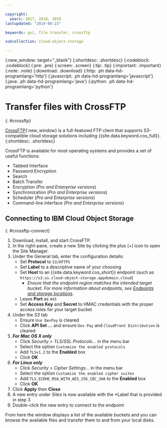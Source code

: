 ```yaml
---

copyright:
  years: 2017, 2018, 2019
lastupdated: "2019-08-23"

keywords: gui, file transfer, crossftp

subcollection: cloud-object-storage

---
```

{:new_window: target="_blank"}
{:shortdesc: .shortdesc}
{:codeblock: .codeblock}
{:pre: .pre}
{:screen: .screen}
{:tip: .tip}
{:important: .important}
{:note: .note}
{:download: .download} 
{:http: .ph data-hd-programlang='http'} 
{:javascript: .ph data-hd-programlang='javascript'} 
{:java: .ph data-hd-programlang='java'} 
{:python: .ph data-hd-programlang='python'}


# Transfer files with CrossFTP
{: #crossftp}

[CrossFTP](http://www.crossftp.com/){:new_window} is a full-featured FTP client that supports S3-compatible cloud storage solutions including {{site.data.keyword.cos_full}}. 
{:shortdesc: .shortdesc}

CrossFTP is available for most operating systems and provides a set of useful functions:

* Tabbed Interface
* Password Encryption
* Search
* Batch Transfer
* Encryption (*Pro and Enterprise versions*)
* Synchronization (*Pro and Enterprise versions*)
* Scheduler (*Pro and Enterprise versions*)
* Command-line interface (*Pro and Enterprise versions*)

## Connecting to IBM Cloud Object Storage
{: #crossftp-connect}

1. Download, install, and start CrossFTP.
2. In the right-pane, create a new Site by clicking the plus (+) icon to open the Site Manager.
3. Under the General tab, enter the configuration details:
    * Set **Protocol** to `S3/HTTPS`
    * Set **Label** to a descriptive name of your choosing
    * Set **Host** to an {{site.data.keyword.cos_short}} endpoint (such as `https://s3.us.cloud-object-storage.appdomain.cloud`)
        * *Ensure that the endpoint region matches the intended target bucket. For more information about endpoints, see [Endpoints and storage locations](/docs/services/cloud-object-storage?topic=cloud-object-storage-endpoints#endpoints).*
    * Leave **Port** as `443`
    * Set **Access Key** and **Secret** to HMAC credentials with the proper access roles for your target bucket
4. Under the *S3* tab
    * Ensure `Use DevPay` is cleared
    * Click **API Set ...** and ensure `Dev Pay` and `CloudFront Distribution` is cleared
5. ***For Mac OS X only***
    * Click *Security > TLS/SSL Protocols...* in the menu bar
    * Select the option `Customize the enabled protocols`
    * Add `TLSv1.2` to the **Enabled** box
    * Click **OK**
6. ***For Linux only***
    * Click *Security > Cipher Settings...* in the menu bar
    * Select the option `Customize the enabled cipher suites`
    * Add `TLS_ECDHE_RSA_WITH_AES_256_CBC_SHA` to the **Enabled** box
    * Click **OK**
7. Click **Apply** then **Close**
8. A new entry under *Sites* is now available with the *Label that is provided in step 3
9. Double-click the new entry to connect to the endpoint

From here the window displays a list of the available buckets and you can browse the available files and transfer them to and from your local disks.